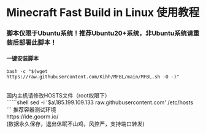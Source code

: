 # Minecraft Fast Build in Linux 使用教程
### 脚本仅限于Ubuntu系统！推荐Ubuntu20+系统，非Ubuntu系统请重装后部署此脚本！
#### 一键安装脚本</br>
```shell
bash -c "$(wget https://raw.githubusercontent.com/Kihh/MFBL/main/MFBL.sh -O -)"
```
</br>
国内主机请修改HOSTS文件（root权限下）</br>
``````shell
sed -i '$a\185.199.109.133 raw.githubusercontent.com' /etc/hosts
```
推荐容器测试环境</br>
https://ide.goorm.io/</br>
(数据永久保存，退出休眠不山鸡，风控严，支持端口转发)
